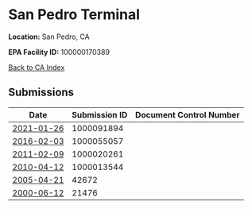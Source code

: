 # San Pedro Terminal

**Location:** San Pedro, CA

**EPA Facility ID:** 100000170389

[Back to CA Index](../../index.md)

## Submissions

| Date | Submission ID | Document Control Number |
|------|--------------|-------------------------|
| [2021-01-26](submissions/1000091894.md) | 1000091894 |  |
| [2016-02-03](submissions/1000055057.md) | 1000055057 |  |
| [2011-02-09](submissions/1000020261.md) | 1000020261 |  |
| [2010-04-12](submissions/1000013544.md) | 1000013544 |  |
| [2005-04-21](submissions/42672.md) | 42672 |  |
| [2000-06-12](submissions/21476.md) | 21476 |  |
